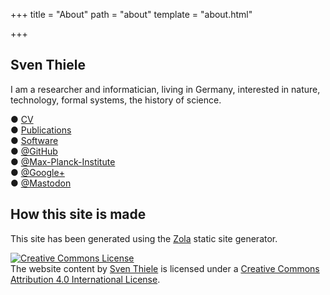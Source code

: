 +++
title = "About"
path = "about"
template = "about.html"

+++

## Sven Thiele

I am a researcher and informatician, living in Germany, interested in nature, technology, formal systems, the history of science.

● [CV](/cv) \
● [Publications](/publications) \
● [Software](/software) \
● [@GitHub](https://github.com/sthiele) \
● [@Max-Planck-Institute](http://www.mpi-magdeburg.mpg.de/person/28523/842836) \
● [@Google+](https://plus.google.com/u/0/+SvenThieleDr) \
● [@Mastodon](https://scholar.social/@sthiele)

## How this site is made

This site has been generated using the [Zola](https://www.getzola.org/)
static site generator. 

  <a rel="license" href="http://creativecommons.org/licenses/by/4.0/"><img alt="Creative Commons License" style="border-width:0" src="https://i.creativecommons.org/l/by/4.0/80x15.png" /></a><br /><span xmlns:dct="http://purl.org/dc/terms/" property="dct:title">The website content</span> by <a xmlns:cc="http://creativecommons.org/ns#" href="https://sthiele.github.io/" property="cc:attributionName" rel="cc:attributionURL">Sven Thiele</a> is licensed under a <a rel="license" href="http://creativecommons.org/licenses/by/4.0/">Creative Commons Attribution 4.0 International License</a>.
